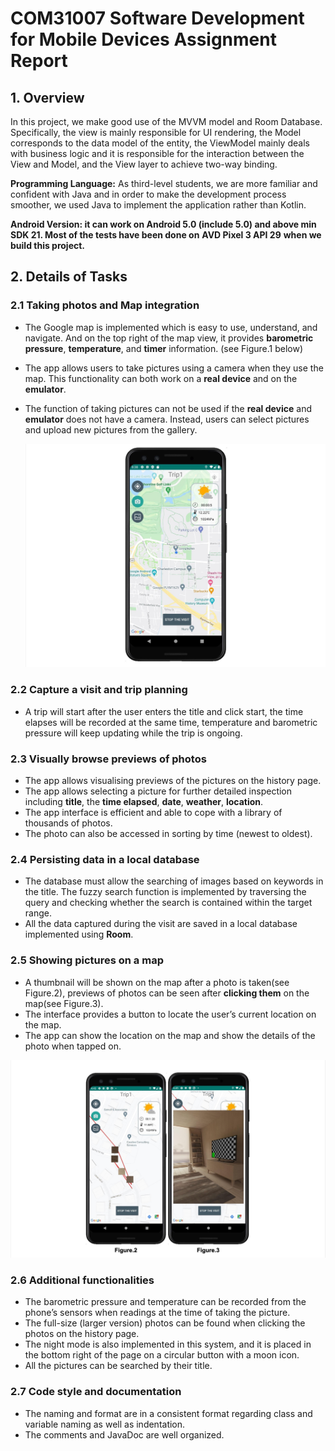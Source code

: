 # COM31007 Software Development for Mobile Devices Assignment Report

## 1. Overview

In this project, we make good use of the MVVM model and Room Database. Specifically, the view is mainly responsible for UI rendering, the Model corresponds to the data model of the entity, the ViewModel mainly deals with business logic and it is responsible for the interaction between the View and Model, and the View layer to achieve two-way binding.

**Programming Language:** As third-level students, we are more familiar and confident with Java and in order to make the development process smoother, we used Java to implement the application rather than Kotlin.

**Android Version: it can work on Android 5.0 (include 5.0) and above min SDK 21. Most of the tests have been done on** **AVD Pixel 3 API 29** **when we build this project.**



## 2. Details of Tasks

### 2.1 Taking photos and Map integration

- The Google map is implemented which is easy to use, understand, and navigate. And on the top right of the map view, it provides **barometric** **pressure**, **temperature**, and **timer** information. (see Figure.1 below)

- The app allows users to take pictures using a camera when they use the map. This functionality can both work on a **real device** and on the **emulator**.

- The function of taking pictures can not be used if the **real device** and **emulator** does not have a camera. Instead, users can select pictures and upload new pictures from the gallery.

  ![figure1](figure/figure1.jpeg)



### 2.2 Capture a visit and trip planning

- A trip will start after the user enters the title and click start, the time elapses will be recorded at the same time, temperature and barometric pressure will keep updating while the trip is ongoing.



### 2.3 Visually browse previews of photos

- The app allows visualising previews of the pictures on the history page.
- The app allows selecting a picture for further detailed inspection including **title**, the **time elapsed**, **date**, **weather**, **location**.
- The app interface is efficient and able to cope with a library of thousands of photos.
- The photo can also be accessed in sorting by time (newest to oldest).



### 2.4 Persisting data in a local database

- The database must allow the searching of images based on keywords in the title. The fuzzy search function is implemented by traversing the query and checking whether the search is contained within the target range.
- All the data captured during the visit are saved in a local database implemented using **Room**.


### 2.5 Showing pictures on a map

- A thumbnail will be shown on the map after a photo is taken(see Figure.2), previews of photos can be seen after **clicking them** on the map(see Figure.3).
- The interface provides a button to locate the user’s current location on the map.
- The app can show the location on the map and show the details of the photo when tapped on.

![figure23](figure//figure23.jpeg)


### 2.6 Additional functionalities

- The barometric pressure and temperature can be recorded from the phone’s sensors when readings at the time of taking the picture.
- The full-size (larger version) photos can be found when clicking the photos on the history page.
- The night mode is also implemented in this system, and it is placed in the bottom right of the page on a circular button with a moon icon.
- All the pictures can be searched by their title.



### 2.7 Code style and documentation

- The naming and format are in a consistent format regarding class and variable naming as well as indentation.
- The comments and JavaDoc are well organized.
